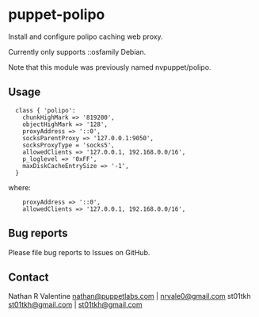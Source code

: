 # puppet-polipo

Install and configure polipo caching web proxy.

Currently only supports ::osfamily Debian.

Note that this module was previously named nvpuppet/polipo.

## Usage 

```
  class { 'polipo':
    chunkHighMark => '819200',
    objectHighMark => '128',
    proxyAddress => '::0',
    socksParentProxy => '127.0.0.1:9050',
    socksProxyType = 'socks5',
    allowedClients => '127.0.0.1, 192.168.0.0/16',
    p_loglevel => '0xFF',
    maxDiskCacheEntrySize => '-1',
  }

```

where:

```
    proxyAddress => '::0',
    allowedClients => '127.0.0.1, 192.168.0.0/16', 

```

## Bug reports
Please file bug reports to Issues on GitHub.

## Contact
Nathan R Valentine <nathan@puppetlabs.com> | <nrvale0@gmail.com>
st01tkh <st01tkh@gmail.com> | <st01tkh@gmail.com>

